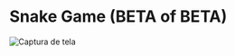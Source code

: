 # Snake Game (BETA of BETA)


![Captura de tela](https://github.com/4ly-a/snake-game/blob/master/Sneak%20Game/screen/screenshot.png)



